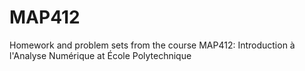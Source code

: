 # MAP412
Homework and problem sets from the course MAP412: Introduction à l'Analyse Numérique at École Polytechnique
